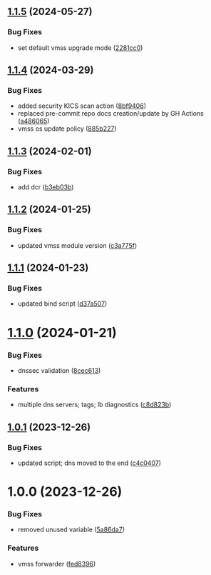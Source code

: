 ## [1.1.5](https://github.com/data-platform-hq/terraform-azurerm-vmss-forwarder/compare/v1.1.4...v1.1.5) (2024-05-27)


### Bug Fixes

* set default vmss upgrade mode ([2281cc0](https://github.com/data-platform-hq/terraform-azurerm-vmss-forwarder/commit/2281cc02cdf4afb20f4469f7254b4cd0a06a2528))

## [1.1.4](https://github.com/data-platform-hq/terraform-azurerm-vmss-forwarder/compare/v1.1.3...v1.1.4) (2024-03-29)


### Bug Fixes

* added security KICS scan action ([8bf9406](https://github.com/data-platform-hq/terraform-azurerm-vmss-forwarder/commit/8bf9406fac017eab4e59435fa94d57867c3782d3))
* replaced pre-commit repo docs creation/update by GH Actions ([a486065](https://github.com/data-platform-hq/terraform-azurerm-vmss-forwarder/commit/a486065fd63cb0940786000a9a4229eacdfe5c96))
* vmss os update policy ([885b227](https://github.com/data-platform-hq/terraform-azurerm-vmss-forwarder/commit/885b227e10a4e68e1dbc67423e7c041dc8c5a23b))

## [1.1.3](https://github.com/data-platform-hq/terraform-azurerm-vmss-forwarder/compare/v1.1.2...v1.1.3) (2024-02-01)


### Bug Fixes

* add dcr ([b3eb03b](https://github.com/data-platform-hq/terraform-azurerm-vmss-forwarder/commit/b3eb03b42a34ba57eb0211d0a018f3e778045a63))

## [1.1.2](https://github.com/data-platform-hq/terraform-azurerm-vmss-forwarder/compare/v1.1.1...v1.1.2) (2024-01-25)


### Bug Fixes

* updated vmss module version ([c3a775f](https://github.com/data-platform-hq/terraform-azurerm-vmss-forwarder/commit/c3a775f83629fdeb4c7947db5065e28da55a4229))

## [1.1.1](https://github.com/data-platform-hq/terraform-azurerm-vmss-forwarder/compare/v1.1.0...v1.1.1) (2024-01-23)


### Bug Fixes

* updated bind script ([d37a507](https://github.com/data-platform-hq/terraform-azurerm-vmss-forwarder/commit/d37a5077d893c7c9c4c848ce03d4375e82c0b9f1))

# [1.1.0](https://github.com/data-platform-hq/terraform-azurerm-vmss-forwarder/compare/v1.0.1...v1.1.0) (2024-01-21)


### Bug Fixes

* dnssec validation ([8cec613](https://github.com/data-platform-hq/terraform-azurerm-vmss-forwarder/commit/8cec6133e7f30b3e6722a298c6414a4678d71084))


### Features

* multiple dns servers; tags; lb diagnostics ([c8d823b](https://github.com/data-platform-hq/terraform-azurerm-vmss-forwarder/commit/c8d823b14b290a8d25368708897b1c41d77a82dd))

## [1.0.1](https://github.com/data-platform-hq/terraform-azurerm-vmss-forwarder/compare/v1.0.0...v1.0.1) (2023-12-26)


### Bug Fixes

* updated script; dns moved to the end ([c4c0407](https://github.com/data-platform-hq/terraform-azurerm-vmss-forwarder/commit/c4c04078da0cebbeed82f8c9aaf436e9d7cfc9d7))

# 1.0.0 (2023-12-26)


### Bug Fixes

* removed unused variable ([5a86da7](https://github.com/data-platform-hq/terraform-azurerm-vmss-forwarder/commit/5a86da74a511f1d78aa499015722b02eb1f68f53))


### Features

* vmss forwarder ([fed8396](https://github.com/data-platform-hq/terraform-azurerm-vmss-forwarder/commit/fed8396814458a74caf462c2b1276db16a633270))
